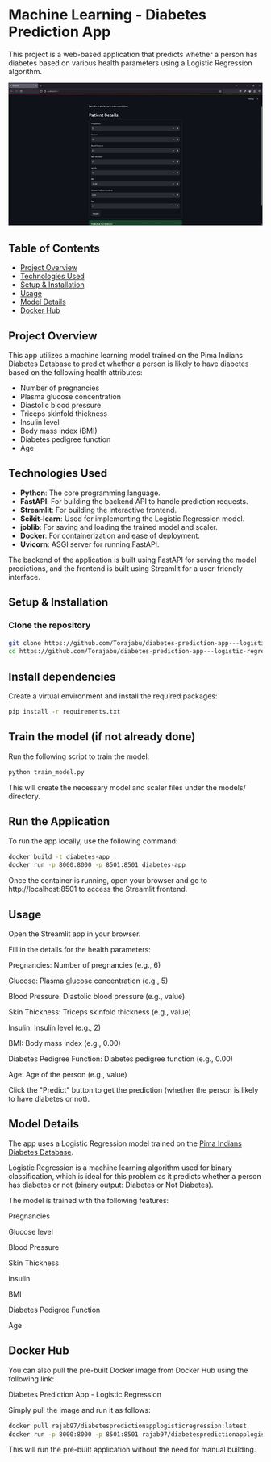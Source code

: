 #  Machine Learning - Diabetes Prediction App

This project is a web-based application that predicts whether a person has diabetes based on various health parameters using a Logistic Regression algorithm.

![result GIF](https://github.com/Torajabu/diabetes-prediction-app---logistic-regression./blob/main/frontendFirefoxDeveloperEdition2025-01-2609-31-57-ezgif.com-video-to-gif-converter(1).gif)

## Table of Contents

- [Project Overview](#project-overview)
- [Technologies Used](#technologies-used)
- [Setup & Installation](#setup-installation)
- [Usage](#usage)
- [Model Details](#model-details)
- [Docker Hub](#docker-hub)


## Project Overview

This app utilizes a machine learning model trained on the Pima Indians Diabetes Database to predict whether a person is likely to have diabetes based on the following health attributes:

- Number of pregnancies
- Plasma glucose concentration
- Diastolic blood pressure
- Triceps skinfold thickness
- Insulin level
- Body mass index (BMI)
- Diabetes pedigree function
- Age


## Technologies Used

- **Python**: The core programming language.
- **FastAPI**: For building the backend API to handle prediction requests.
- **Streamlit**: For building the interactive frontend.
- **Scikit-learn**: Used for implementing the Logistic Regression model.
- **joblib**: For saving and loading the trained model and scaler.
- **Docker**: For containerization and ease of deployment.
- **Uvicorn**: ASGI server for running FastAPI.

The backend of the application is built using FastAPI for serving the model predictions, and the frontend is built using Streamlit for a user-friendly interface.


## Setup & Installation

### Clone the repository
```bash
git clone https://github.com/Torajabu/diabetes-prediction-app---logistic-regression..git
cd https://github.com/Torajabu/diabetes-prediction-app---logistic-regression..git 
```

## Install dependencies
Create a virtual environment and install the required packages:
```bash
pip install -r requirements.txt
```

## Train the model (if not already done)
Run the following script to train the model:

```bash
python train_model.py
```
This will create the necessary model and scaler files under the models/ directory.

## Run the Application
To run the app locally, use the following command:
```bash
docker build -t diabetes-app .
docker run -p 8000:8000 -p 8501:8501 diabetes-app
```

Once the container is running, open your browser and go to http://localhost:8501 to access the Streamlit frontend.


## Usage
Open the Streamlit app in your browser.

Fill in the details for the health parameters:

Pregnancies: Number of pregnancies (e.g., 6)

Glucose: Plasma glucose concentration (e.g., 5)

Blood Pressure: Diastolic blood pressure (e.g., value)

Skin Thickness: Triceps skinfold thickness (e.g., value)

Insulin: Insulin level (e.g., 2)

BMI: Body mass index (e.g., 0.00)

Diabetes Pedigree Function: Diabetes pedigree function (e.g., 0.00)

Age: Age of the person (e.g., value)

Click the "Predict" button to get the prediction (whether the person is likely to have diabetes or not).

## Model Details
The app uses a Logistic Regression model trained on the [Pima Indians Diabetes Database](https://www.kaggle.com/datasets/uciml/pima-indians-diabetes-database).

Logistic Regression is a machine learning algorithm used for binary classification, which is ideal for this problem as it predicts whether a person has diabetes or not (binary output: Diabetes or Not Diabetes).

The model is trained with the following features:

Pregnancies

Glucose level

Blood Pressure

Skin Thickness

Insulin

BMI

Diabetes Pedigree Function

Age


## Docker Hub
You can also pull the pre-built Docker image from Docker Hub using the following link:

Diabetes Prediction App - Logistic Regression

Simply pull the image and run it as follows:

```bash
docker pull rajab97/diabetespredictionapplogisticregression:latest
docker run -p 8000:8000 -p 8501:8501 rajab97/diabetespredictionapplogisticregression:latest
```

This will run the pre-built application without the need for manual building.

